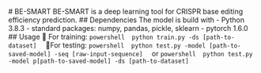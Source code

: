 #   B E - S M A R T  
  
 B E - S M A R T   i s   a   d e e p   l e a r n i n g   t o o l   f o r   C R I S P R   b a s e   e d i t i n g   e f f i c i e n c y   p r e d i c t i o n .  
  
 # #   D e p e n d e n c i e s  
  
 T h e   m o d e l   i s   b u i l d   w i t h  
  
 -   P y t h o n   3 . 8 . 3  
 -   s t a n d a r d   p a c k a g e s :   n u m p y ,   p a n d a s ,   p i c k l e ,   s k l e a r n  
 -   p y t o r c h   1 . 6 . 0  
  
 # #     U s a g e  
  
  	 F o r   t r a i n i n g :  
  
 ` ` ` p o w e r s h e l l  
 p y t h o n   t r a i n . p y   - d s   [ p a t h - t o - d a t a s e t ]  
 ` ` `  
  
  	 F o r   t e s t i n g :  
  
 ` ` ` p o w e r s h e l l  
 p y t h o n   t e s t . p y   - m o d e l   [ p a t h - t o - s a v e d - m o d e l ]   - s e q   [ r a w - i n p u t - s e q u e n c e ]  
 ` ` `  
  
 o r  
  
 ` ` ` p o w e r s h e l l  
 p y t h o n   t e s t . p y   - m o d e l   p [ p a t h - t o - s a v e d - m o d e l ]   - d s   [ p a t h - t o - d a t a s e t ]  
 ` ` `  
  
 